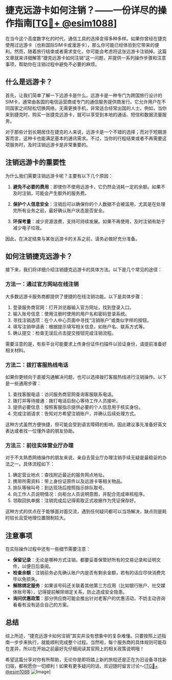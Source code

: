 # 捷克远游卡如何注销？——一份详尽的操作指南[[TG💪+ @esim1088](https://t.me/s/esim1088)]

在当今这个高度数字化的时代，通信工具的选择变得多种多样。如果你曾经在捷克使用过远游卡（也称国际SIM卡或漫游卡），那么你可能已经体验到它带来的便利。然而，随着旅行结束或者需求变化，你可能会考虑将这张远游卡注销掉。这篇文章就来详细解答“捷克远游卡如何注销”这一问题，并提供一系列操作步骤和注意事项，帮助你在注销过程中避免不必要的麻烦。

## 什么是远游卡？

首先，让我们简单了解一下远游卡是什么。远游卡是一种专门为跨国旅行设计的SIM卡，通常由各国的电信运营商或专门的通信服务提供商发行。它允许用户在不同国家之间轻松切换网络，无需更换手机，非常适合经常出国的人士。例如，当你来到捷克时，购买一张捷克远游卡，就可以享受到本地的通话、短信和数据流量服务。

对于那些计划长期居住在捷克的人来说，远游卡是一个不错的选择；而对于短期游客而言，这种卡也能满足基本的通讯需求。不过，当你的行程结束或者不再需要这项服务时，及时注销远游卡是非常重要的。

## 注销远游卡的重要性

为什么我们需要注销远游卡呢？主要有以下几个原因：

1. **避免不必要的费用**：即使你不使用远游卡，它仍然会消耗一定的余额。如果不及时注销，可能会产生额外的服务费。
   
2. **保护个人信息安全**：注销后可以确保你的个人数据不会被滥用，尤其是在处理完所有业务之前，最好确认账户状态是否安全。

3. **环保考量**：减少资源浪费，支持可持续发展。如果不再使用，及时注销有助于减少电子垃圾。

因此，在决定结束与某张远游卡的关系之前，请务必做好充分准备。

## 如何注销捷克远游卡？

接下来，我们将详细介绍注销捷克远游卡的具体方法。以下是几个常见的途径：

### 方法一：通过官方网站在线注销

大多数远游卡服务商都提供了便捷的在线注销功能。以下是具体步骤：

1. 登录服务商官网：打开浏览器输入官方网址，找到登录入口。
2. 输入账号信息：使用注册时使用的用户名和密码登录系统。
3. 寻找注销选项：在个人中心页面中寻找“注销账户”或类似字样的按钮。
4. 填写注销申请表：根据提示填写相关信息，如账户名、联系方式等。
5. 确认提交：检查无误后点击提交按钮完成注销流程。

需要注意的是，有些平台可能要求上传身份证件扫描件以验证身份，请提前准备好相关材料。

### 方法二：拨打客服热线电话

如果你更倾向于直接沟通解决问题，也可以选择拨打客服热线进行注销操作。以下是一些通用步骤：

1. 查找客服电话：访问服务商官网查询客服联系电话。
2. 拨打并等待接通：拨打电话后耐心等待工作人员接听。
3. 提供必要信息：按照客服指示提供必要的个人信息用于核实身份。
4. 完成注销请求：告知对方希望注销账户，并确认后续处理方式。

这种方式虽然方便快捷，但可能会受到语言障碍的影响，因此建议事先准备好英文表达或者找一位懂外语的朋友协助。

### 方法三：前往实体营业厅办理

对于不太熟悉网络操作的朋友来说，亲自去营业厅办理注销手续无疑是最稳妥的办法之一。具体流程如下：

1. 确定营业地点：查找附近最近的服务网点地址。
2. 携带所需资料：带上身份证原件以及远游卡等相关物品。
3. 排队等候叫号：到达现场后按照指示排队取号。
4. 向工作人员说明情况：向柜台人员说明意图，并配合完成审核程序。
5. 领取回执单据：注销完成后记得索取正式收据作为凭证保存好。

这种方式的优点在于能够面对面交流，遇到任何疑问都可以当场解决，缺点则是耗时较长且受地理位置限制较大。

## 注意事项

在实际操作过程中还有一些细节需要注意：

- **保留记录**：无论是哪种方式注销，都要妥善保管好所有的交易记录和证明文件，以便日后查阅。
- **检查余额**：注销前务必先确认账户内是否有剩余金额，若有的话应尽快消费完毕以免损失。
- **解除绑定服务**：如果该号码还关联着其他第三方应用（比如银行账户、社交媒体账号等），记得提前解除绑定关系，防止造成安全隐患。
- **询问优惠政策**：部分供应商可能会推出针对老客户的优惠活动，不妨主动咨询看看有没有适合自己的方案。

## 总结

综上所述，“捷克远游卡如何注销”其实并没有想象中的复杂难懂。只要按照上述指南一步步来执行，就能顺利完成整个过程。当然啦，每个服务商的具体规则可能存在差异，所以在开始之前最好先仔细阅读其官网上的相关政策说明哦！

希望这篇分享对你有所帮助，无论你是即将踏上新的旅程还是正在为旧设备寻找新归宿，都祝愿你一切顺利！如果有更多疑问的话，欢迎随时留言讨论～[[TG💪+ @esim1088](https://t.me/s/esim1088) ![Image](https://i.postimg.cc/4NQfJmqS/Snipaste-2025-05-13-00-14-12.png)]